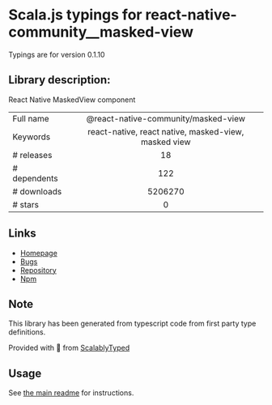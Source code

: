 
# Scala.js typings for react-native-community__masked-view

Typings are for version 0.1.10

## Library description:
React Native MaskedView component

|                    |                 |
| ------------------ | :-------------: |
| Full name          | @react-native-community/masked-view |
| Keywords           | react-native, react native, masked-view, masked view |
| # releases         | 18 |
| # dependents       | 122 |
| # downloads        | 5206270 |
| # stars            | 0 |

## Links
- [Homepage](https://github.com/react-native-community/react-native-masked-view#readme)
- [Bugs](https://github.com/react-native-community/react-native-masked-view/issues)
- [Repository](https://github.com/react-native-community/react-native-masked-view)
- [Npm](https://www.npmjs.com/package/%40react-native-community%2Fmasked-view)
    


## Note
This library has been generated from typescript code from first party type definitions.

Provided with :purple_heart: from [ScalablyTyped](https://github.com/oyvindberg/ScalablyTyped)

## Usage
See [the main readme](../../readme.md) for instructions.


